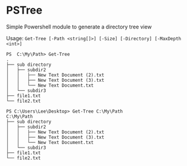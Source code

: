 # PSTree
Simple Powershell module to generate a directory tree view

Usage: ``Get-Tree [-Path <string[]>] [-Size] [-Directory] [-MaxDepth <int>]``

```
PS  C:\My\Path> Get-Tree
.
├── sub directory
│   ├── subdir2
│   │   ├── New Text Document (2).txt
│   │   ├── New Text Document (3).txt
│   │   └── New Text Document.txt
│   └── subdir3
├── file1.txt
└── file2.txt
```

```
PS C:\Users\Lee\Desktop> Get-Tree C:\My\Path
C:\My\Path
├── sub directory
│   ├── subdir2
│   │   ├── New Text Document (2).txt
│   │   ├── New Text Document (3).txt
│   │   └── New Text Document.txt
│   └── subdir3
├── file1.txt
└── file2.txt
```
